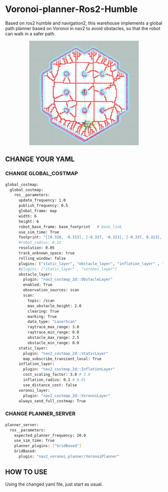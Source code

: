 # Voronoi-planner-Ros2-Humble
Based on ros2 humble and navigation2, this warehouse implements a global path planner based on Voronoi in nav2 to avoid obstacles, so that the robot can walk in a safer path.
<p align="center">
  <img src="readmefile/1.jpg" width="350">
</p>

## CHANGE YOUR YAML
### CHANGE GLOBAL_COSTMAP
```bash
global_costmap:
  global_costmap:
    ros__parameters:
      update_frequency: 1.0 
      publish_frequency: 0.5 
      global_frame: map
      width: 6
      height: 6
      robot_base_frame: base_footprint   # base_link
      use_sim_time: True
      footprint: "[[0.310, -0.313], [-0.337, -0.313], [-0.337, 0.313], [0.310, 0.313]]"
      #robot_radius: 0.22
      resolution: 0.05
      track_unknown_space: true
      rolling_window: false 
      plugins: ["static_layer", "obstacle_layer", "inflation_layer" , "voronoi_layer"]
      #plugins: ["static_layer" , "voronoi_layer"]
      obstacle_layer:
        plugin: "nav2_costmap_2d::ObstacleLayer"
        enabled: True
        observation_sources: scan
        scan:
          topic: /scan
          max_obstacle_height: 2.0
          clearing: True
          marking: True
          data_type: "LaserScan"
          raytrace_max_range: 3.0
          raytrace_min_range: 0.0
          obstacle_max_range: 2.5
          obstacle_min_range: 0.0
      static_layer:
        plugin: "nav2_costmap_2d::StaticLayer"
        map_subscribe_transient_local: True
      inflation_layer:
        plugin: "nav2_costmap_2d::InflationLayer"
        cost_scaling_factor: 3.0 # 3.0
        inflation_radius: 0.1 # 0.01
        use_distance_cost: false
      voronoi_layer:
        plugin: "nav2_costmap_2d::VoronoiLayer"
      always_send_full_costmap: True
```

### CHANGE PLANNER_SERVER
```bash
planner_server:
  ros__parameters:
    expected_planner_frequency: 20.0
    use_sim_time: True
    planner_plugins: ["GridBased"]
    GridBased: 
      plugin: "nav2_voronoi_planner/VoronoiPlanner"
```

## HOW TO USE
Using the changed yaml file, just start as usual.
